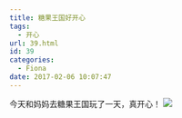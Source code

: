 ```yaml
---
title: 糖果王国好开心
tags:
  - 开心
url: 39.html
id: 39
categories:
  - Fiona
date: 2017-02-06 10:07:47
---
```


今天和妈妈去糖果王国玩了一天，真开心！ ![](http://imfiona.cn/wp/wp-content/uploads/2017/02/1-223x300.png)